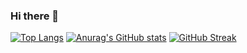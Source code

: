 ### Hi there 👋

<!--
**20171193/20171193** is a ✨ _special_ ✨ repository because its `README.md` (this file) appears on your GitHub profile.

Here are some ideas to get you started:

- 🔭 I’m currently working on ...
- 🌱 I’m currently learning ...
- 👯 I’m looking to collaborate on ...
- 🤔 I’m looking for help with ...
- 💬 Ask me about ...
- 📫 How to reach me: ...
- 😄 Pronouns: ...
- ⚡ Fun fact: ...
-->
[![Top Langs](https://github-readme-stats.vercel.app/api/top-langs/?username=20171193)](https://github.com/anuraghazra/github-readme-stats)
[![Anurag's GitHub stats](https://github-readme-stats.vercel.app/api?username=20171193)](https://github.com/anuraghazra/github-readme-stats)
[![GitHub Streak](https://streak-stats.demolab.com?user=20171193&theme=dark)](https://git.io/streak-stats)

